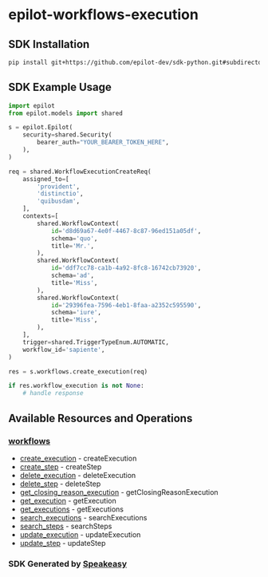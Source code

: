 # epilot-workflows-execution

<!-- Start SDK Installation -->
## SDK Installation

```bash
pip install git+https://github.com/epilot-dev/sdk-python.git#subdirectory=workflows_execution
```
<!-- End SDK Installation -->

## SDK Example Usage
<!-- Start SDK Example Usage -->
```python
import epilot
from epilot.models import shared

s = epilot.Epilot(
    security=shared.Security(
        bearer_auth="YOUR_BEARER_TOKEN_HERE",
    ),
)

req = shared.WorkflowExecutionCreateReq(
    assigned_to=[
        'provident',
        'distinctio',
        'quibusdam',
    ],
    contexts=[
        shared.WorkflowContext(
            id='d8d69a67-4e0f-4467-8c87-96ed151a05df',
            schema='quo',
            title='Mr.',
        ),
        shared.WorkflowContext(
            id='ddf7cc78-ca1b-4a92-8fc8-16742cb73920',
            schema='ad',
            title='Miss',
        ),
        shared.WorkflowContext(
            id='29396fea-7596-4eb1-8faa-a2352c595590',
            schema='iure',
            title='Miss',
        ),
    ],
    trigger=shared.TriggerTypeEnum.AUTOMATIC,
    workflow_id='sapiente',
)

res = s.workflows.create_execution(req)

if res.workflow_execution is not None:
    # handle response
```
<!-- End SDK Example Usage -->

<!-- Start SDK Available Operations -->
## Available Resources and Operations


### [workflows](docs/workflows/README.md)

* [create_execution](docs/workflows/README.md#create_execution) - createExecution
* [create_step](docs/workflows/README.md#create_step) - createStep
* [delete_execution](docs/workflows/README.md#delete_execution) - deleteExecution
* [delete_step](docs/workflows/README.md#delete_step) - deleteStep
* [get_closing_reason_execution](docs/workflows/README.md#get_closing_reason_execution) - getClosingReasonExecution
* [get_execution](docs/workflows/README.md#get_execution) - getExecution
* [get_executions](docs/workflows/README.md#get_executions) - getExecutions
* [search_executions](docs/workflows/README.md#search_executions) - searchExecutions
* [search_steps](docs/workflows/README.md#search_steps) - searchSteps
* [update_execution](docs/workflows/README.md#update_execution) - updateExecution
* [update_step](docs/workflows/README.md#update_step) - updateStep
<!-- End SDK Available Operations -->

### SDK Generated by [Speakeasy](https://docs.speakeasyapi.dev/docs/using-speakeasy/client-sdks)
